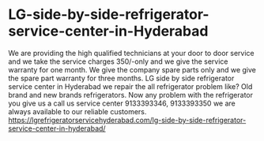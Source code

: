 # LG-side-by-side-refrigerator-service-center-in-Hyderabad
 We are providing the high qualified technicians at your door to door service and we take the service charges 350/-only and we give the service warranty for one month. We give the company spare parts only and we give the spare part warranty for three months. LG side by side refrigerator service center in Hyderabad we repair the all refrigerator problem like? Old brand and new brands refrigerators. Now any problem with the refrigerator you give us a call us service center 9133393346, 9133393350 we are always available to our reliable customers. https://lgrefrigeratorservicehyderabad.com/lg-side-by-side-refrigerator-service-center-in-hyderabad/
